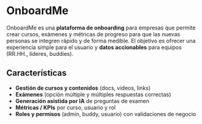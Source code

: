 # OnboardMe

OnboardMe es una **plataforma de onboarding** para empresas que permite crear cursos, exámenes y métricas de progreso para que las nuevas personas se integren rápido y de forma medible. El objetivo es ofrecer una experiencia simple para el usuario y **datos accionables** para equipos (RR.HH., líderes, buddies).

## Características
- **Gestión de cursos y contenidos** (docs, videos, links)
- **Exámenes** (opción múltiple y múltiples respuestas correctas)
- **Generación asistida por IA** de preguntas de examen
- **Métricas / KPIs** por curso, usuario y rol
- **Roles y permisos** (admin, buddy, usuario) con validaciones de negocio
